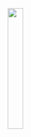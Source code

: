 <div align="center">
<img src="https://c.tenor.com/nHBgEK6zEQMAAAAj/cat-gray.gif" align="left" height="25%" width="25%" />
</div> 
